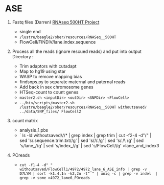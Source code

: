 # ASE


1. Fastq files (Darren) 
[RNAseq 500HT Project](https://oberlab-tk.uchicago.edu/wiki/Hutterites/RNAseq%20500HT%20Project)
   * single end
   * `/lustre/beagle2/ober/resources/RNASeq__500HT`
   * FlowCell/FINDIV/lane.index.sequence 
    
2. Process all the reads (ignore rescued reads) and put into output Directory : 
   * Trim adaptors with cutadapt
   * Map to hg19 using star
   * WASP to remove mapping bias
   * findsnps.py to separate maternal and paternal reads
   * Add back in sex chromosome genes
   * HTSeq-count to count genes
   * `master2.sh <inputDir> <outDir> <SNPDir> <FlowCell> `
   * `../bin/scripts/master2.sh /lustre/beagle2/ober/resources/RNASeq__500HT withoutsaved/ ../data/SNP_files/ FlowCell2`

3. count matrix
    * analysis_1.pbs
    * ` ls -ld withoutsaved/*/*/* | grep index | grep trim | cut -f2-4 -d"/"  | sed 's/\.sequence\.trim\.txt//g' | sed 's/\//\./g' | sed 's/\./\ /g' | sed 's/lane_//g' | sed 's/index_//g' | sed 's/FlowCell//g' >lane_and_index3 

4. POreads
    * `cut -f1-4 -d" "  withoutsaved/FlowCell1/4972/4972_lane_6_ASE_info | grep -v D7LYM | sort -k1.4,1n -k2,2n -t" " | uniq -c | grep -v indel  | grep -v some >4972_lane6_POreads`



